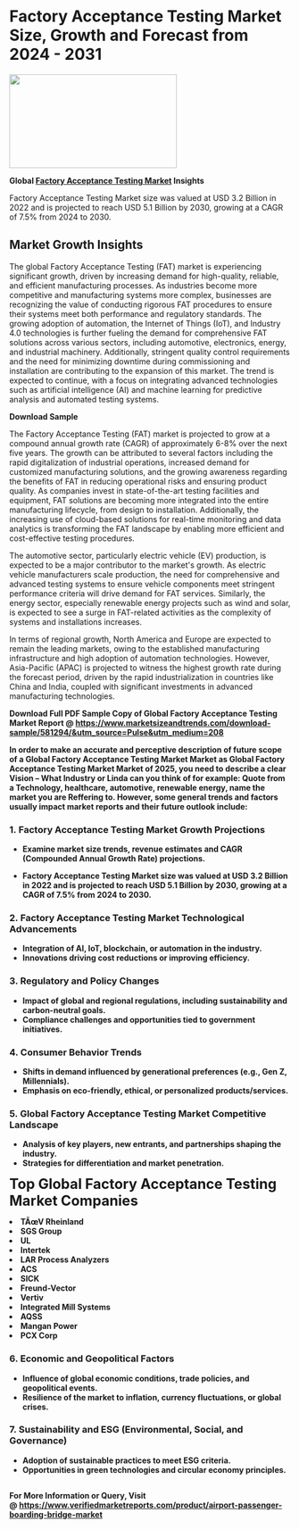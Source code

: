 <H1>Factory Acceptance Testing Market Size, Growth and Forecast from 2024 - 2031</H1><img class="aligncenter size-medium wp-image-584254" src="https://thirdeyenews.in/wp-content/uploads/2024/09/Global-Market-Research-300x168.jpeg" alt="" width="300" height="168" /><p><strong>Global&nbsp;<a href="https://www.marketsizeandtrends.com/download-sample/581294/&amp;utm_source=Pulse&amp;utm_medium=208">Factory Acceptance Testing Market</a> Insights</strong></p><p>Factory Acceptance Testing Market size was valued at USD 3.2 Billion in 2022 and is projected to reach USD 5.1 Billion by 2030, growing at a CAGR of 7.5% from 2024 to 2030.</p><p><h2>Market Growth Insights</h2> <p>The global Factory Acceptance Testing (FAT) market is experiencing significant growth, driven by increasing demand for high-quality, reliable, and efficient manufacturing processes. As industries become more competitive and manufacturing systems more complex, businesses are recognizing the value of conducting rigorous FAT procedures to ensure their systems meet both performance and regulatory standards. The growing adoption of automation, the Internet of Things (IoT), and Industry 4.0 technologies is further fueling the demand for comprehensive FAT solutions across various sectors, including automotive, electronics, energy, and industrial machinery. Additionally, stringent quality control requirements and the need for minimizing downtime during commissioning and installation are contributing to the expansion of this market. The trend is expected to continue, with a focus on integrating advanced technologies such as artificial intelligence (AI) and machine learning for predictive analysis and automated testing systems.</p> <p><strong>Download Sample</strong></p> <p>The Factory Acceptance Testing (FAT) market is projected to grow at a compound annual growth rate (CAGR) of approximately 6-8% over the next five years. The growth can be attributed to several factors including the rapid digitalization of industrial operations, increased demand for customized manufacturing solutions, and the growing awareness regarding the benefits of FAT in reducing operational risks and ensuring product quality. As companies invest in state-of-the-art testing facilities and equipment, FAT solutions are becoming more integrated into the entire manufacturing lifecycle, from design to installation. Additionally, the increasing use of cloud-based solutions for real-time monitoring and data analytics is transforming the FAT landscape by enabling more efficient and cost-effective testing procedures.</p> <p>The automotive sector, particularly electric vehicle (EV) production, is expected to be a major contributor to the market's growth. As electric vehicle manufacturers scale production, the need for comprehensive and advanced testing systems to ensure vehicle components meet stringent performance criteria will drive demand for FAT services. Similarly, the energy sector, especially renewable energy projects such as wind and solar, is expected to see a surge in FAT-related activities as the complexity of systems and installations increases.</p> <p>In terms of regional growth, North America and Europe are expected to remain the leading markets, owing to the established manufacturing infrastructure and high adoption of automation technologies. However, Asia-Pacific (APAC) is projected to witness the highest growth rate during the forecast period, driven by the rapid industrialization in countries like China and India, coupled with significant investments in advanced manufacturing technologies.</p> <p><strong></p><p><span class=""><strong>Download Full PDF Sample Copy of Global Factory Acceptance Testing Market Report</strong> @ <a href="https://www.marketsizeandtrends.com/download-sample/581294/&amp;utm_source=Pulse&amp;utm_medium=208" target="_blank">https://www.marketsizeandtrends.com/download-sample/581294/&amp;utm_source=Pulse&amp;utm_medium=208</a></span></p><p>In order to make an accurate and perceptive description of future scope of a Global&nbsp;Factory Acceptance Testing Market Market as Global&nbsp;Factory Acceptance Testing Market Market of 2025, you need to describe a clear Vision &ndash; What Industry or Linda can you think of for example: Quote from a Technology, healthcare, automotive, renewable energy, name the market you are Reffering to. However, some general trends and factors usually impact market reports and their future outlook include:</p><h3>1.&nbsp;<strong>Factory Acceptance Testing Market Growth Projections</strong></h3><ul><li>Examine market size trends, revenue estimates and CAGR (Compounded Annual Growth Rate) projections.</li><li><p>Factory Acceptance Testing Market size was valued at USD 3.2 Billion in 2022 and is projected to reach USD 5.1 Billion by 2030, growing at a CAGR of 7.5% from 2024 to 2030.</p></li></ul><h3>2.&nbsp;<strong>Factory Acceptance Testing Market Technological Advancements</strong></h3><ul><li>Integration of AI, IoT, blockchain, or automation in the industry.</li><li>Innovations driving cost reductions or improving efficiency.</li></ul><h3>3.&nbsp;<strong>Regulatory and Policy Changes</strong></h3><ul><li>Impact of global and regional regulations, including sustainability and carbon-neutral goals.</li><li>Compliance challenges and opportunities tied to government initiatives.</li></ul><h3>4.&nbsp;<strong>Consumer Behavior Trends</strong></h3><ul><li>Shifts in demand influenced by generational preferences (e.g., Gen Z, Millennials).</li><li>Emphasis on eco-friendly, ethical, or personalized products/services.</li></ul><h3>5.&nbsp;<strong>Global Factory Acceptance Testing Market Competitive Landscape</strong></h3><ul><li>Analysis of key players, new entrants, and partnerships shaping the industry.</li><li>Strategies for differentiation and market penetration.</li></ul><p data-pm-slice="1 1 []"><span style="color: inherit; font-family: inherit; font-size: 25px;">Top Global Factory Acceptance Testing Market Companies</span></p><div class="" data-test-id=""><p><li>TÃœV Rheinland</li><li> SGS Group</li><li> UL</li><li> Intertek</li><li> LAR Process Analyzers</li><li> ACS</li><li> SICK</li><li> Freund-Vector</li><li> Vertiv</li><li> Integrated Mill Systems</li><li> AQSS</li><li> Mangan Power</li><li> PCX Corp</li></p></div><h3>6.&nbsp;<strong>Economic and Geopolitical Factors</strong></h3><ul><li>Influence of global economic conditions, trade policies, and geopolitical events.</li><li>Resilience of the market to inflation, currency fluctuations, or global crises.</li></ul><h3>7.&nbsp;<strong>Sustainability and ESG (Environmental, Social, and Governance)</strong></h3><ul><li>Adoption of sustainable practices to meet ESG criteria.</li><li>Opportunities in green technologies and circular economy principles.</li></ul><h2><strong style="font-size: 14px;">For More Information or Query, Visit @&nbsp;</strong><a style="background-color: #ffffff; font-size: 14px;" href="https://www.marketsizeandtrends.com/report/factory-acceptance-testing-market/" target="_blank">https://www.verifiedmarketreports.com/product/airport-passenger-boarding-bridge-market</a></h2>
